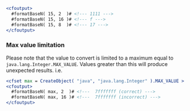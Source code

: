 ```cfm
<cfoutput>
  #formatBaseN( 15, 2  )# <!--- 1111 --->
  #formatBaseN( 15, 16 )# <!--- f --->
  #formatBaseN( 15, 8  )# <!--- 17 --->
</cfoutput>
```

### Max value limitation

Please note that the value to convert is limited to a maximum equal to `java.lang.Integer.MAX_VALUE`. Values greater than this will produce unexpected results. i.e.

```cfm
<cfset max = CreateObject( "java", "java.lang.Integer" ).MAX_VALUE >
<cfoutput>
  #formatBaseN( max, 2  )# <!---  7fffffff (correct) --->
  #formatBaseN( max, 16 )# <!---  7fffffff (incorrect) --->
</cfoutput>
```